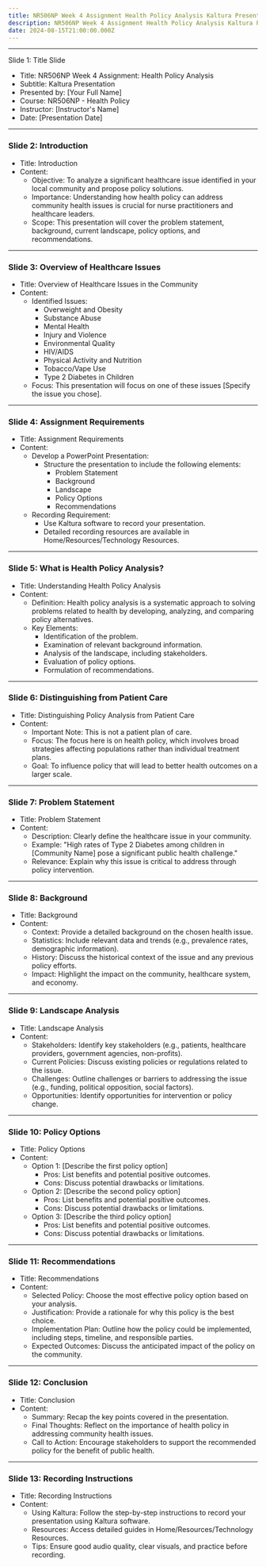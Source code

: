 ```yaml
---
title: NR506NP Week 4 Assignment Health Policy Analysis Kaltura Presentation
description: NR506NP Week 4 Assignment Health Policy Analysis Kaltura Presentation
date: 2024-08-15T21:00:00.000Z
---
```


***

Slide 1: Title Slide

* Title: NR506NP Week 4 Assignment: Health Policy Analysis
* Subtitle: Kaltura Presentation
* Presented by: \[Your Full Name]
* Course: NR506NP - Health Policy
* Instructor: \[Instructor's Name]
* Date: \[Presentation Date]

***

### Slide 2: Introduction

* Title: Introduction
* Content:
  * Objective: To analyze a significant healthcare issue identified in your local community and propose policy solutions.
  * Importance: Understanding how health policy can address community health issues is crucial for nurse practitioners and healthcare leaders.
  * Scope: This presentation will cover the problem statement, background, current landscape, policy options, and recommendations.

***

### Slide 3: Overview of Healthcare Issues

* Title: Overview of Healthcare Issues in the Community
* Content:
  * Identified Issues:
    * Overweight and Obesity
    * Substance Abuse
    * Mental Health
    * Injury and Violence
    * Environmental Quality
    * HIV/AIDS
    * Physical Activity and Nutrition
    * Tobacco/Vape Use
    * Type 2 Diabetes in Children
  * Focus: This presentation will focus on one of these issues \[Specify the issue you chose].

***

### Slide 4: Assignment Requirements

* Title: Assignment Requirements
* Content:
  * Develop a PowerPoint Presentation:
    * Structure the presentation to include the following elements:
      * Problem Statement
      * Background
      * Landscape
      * Policy Options
      * Recommendations
  * Recording Requirement:
    * Use Kaltura software to record your presentation.
    * Detailed recording resources are available in Home/Resources/Technology Resources.

***

### Slide 5: What is Health Policy Analysis?

* Title: Understanding Health Policy Analysis
* Content:
  * Definition: Health policy analysis is a systematic approach to solving problems related to health by developing, analyzing, and comparing policy alternatives.
  * Key Elements:
    * Identification of the problem.
    * Examination of relevant background information.
    * Analysis of the landscape, including stakeholders.
    * Evaluation of policy options.
    * Formulation of recommendations.

***

### Slide 6: Distinguishing from Patient Care

* Title: Distinguishing Policy Analysis from Patient Care
* Content:
  * Important Note: This is not a patient plan of care.
  * Focus: The focus here is on health policy, which involves broad strategies affecting populations rather than individual treatment plans.
  * Goal: To influence policy that will lead to better health outcomes on a larger scale.

***

### Slide 7: Problem Statement

* Title: Problem Statement
* Content:
  * Description: Clearly define the healthcare issue in your community.
  * Example: "High rates of Type 2 Diabetes among children in \[Community Name] pose a significant public health challenge."
  * Relevance: Explain why this issue is critical to address through policy intervention.

***

### Slide 8: Background

* Title: Background
* Content:
  * Context: Provide a detailed background on the chosen health issue.
  * Statistics: Include relevant data and trends (e.g., prevalence rates, demographic information).
  * History: Discuss the historical context of the issue and any previous policy efforts.
  * Impact: Highlight the impact on the community, healthcare system, and economy.

***

### Slide 9: Landscape Analysis

* Title: Landscape Analysis
* Content:
  * Stakeholders: Identify key stakeholders (e.g., patients, healthcare providers, government agencies, non-profits).
  * Current Policies: Discuss existing policies or regulations related to the issue.
  * Challenges: Outline challenges or barriers to addressing the issue (e.g., funding, political opposition, social factors).
  * Opportunities: Identify opportunities for intervention or policy change.

***

### Slide 10: Policy Options

* Title: Policy Options
* Content:
  * Option 1: \[Describe the first policy option]
    * Pros: List benefits and potential positive outcomes.
    * Cons: Discuss potential drawbacks or limitations.
  * Option 2: \[Describe the second policy option]
    * Pros: List benefits and potential positive outcomes.
    * Cons: Discuss potential drawbacks or limitations.
  * Option 3: \[Describe the third policy option]
    * Pros: List benefits and potential positive outcomes.
    * Cons: Discuss potential drawbacks or limitations.

***

### Slide 11: Recommendations

* Title: Recommendations
* Content:
  * Selected Policy: Choose the most effective policy option based on your analysis.
  * Justification: Provide a rationale for why this policy is the best choice.
  * Implementation Plan: Outline how the policy could be implemented, including steps, timeline, and responsible parties.
  * Expected Outcomes: Discuss the anticipated impact of the policy on the community.

***

### Slide 12: Conclusion

* Title: Conclusion
* Content:
  * Summary: Recap the key points covered in the presentation.
  * Final Thoughts: Reflect on the importance of health policy in addressing community health issues.
  * Call to Action: Encourage stakeholders to support the recommended policy for the benefit of public health.

***

### Slide 13: Recording Instructions

* Title: Recording Instructions
* Content:
  * Using Kaltura: Follow the step-by-step instructions to record your presentation using Kaltura software.
  * Resources: Access detailed guides in Home/Resources/Technology Resources.
  * Tips: Ensure good audio quality, clear visuals, and practice before recording.
